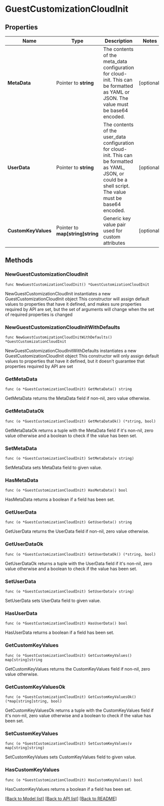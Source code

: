 # GuestCustomizationCloudInit

## Properties

Name | Type | Description | Notes
------------ | ------------- | ------------- | -------------
**MetaData** | Pointer to **string** | The contents of the meta_data configuration for cloud-init. This can be formatted as YAML or JSON. The value must be base64 encoded.  | [optional] 
**UserData** | Pointer to **string** | The contents of the user_data configuration for cloud-init. This can be formatted as YAML, JSON, or could be a shell script. The value must be base64 encoded.  | [optional] 
**CustomKeyValues** | Pointer to **map[string]string** | Generic key value pair used for custom attributes | [optional] 

## Methods

### NewGuestCustomizationCloudInit

`func NewGuestCustomizationCloudInit() *GuestCustomizationCloudInit`

NewGuestCustomizationCloudInit instantiates a new GuestCustomizationCloudInit object
This constructor will assign default values to properties that have it defined,
and makes sure properties required by API are set, but the set of arguments
will change when the set of required properties is changed

### NewGuestCustomizationCloudInitWithDefaults

`func NewGuestCustomizationCloudInitWithDefaults() *GuestCustomizationCloudInit`

NewGuestCustomizationCloudInitWithDefaults instantiates a new GuestCustomizationCloudInit object
This constructor will only assign default values to properties that have it defined,
but it doesn't guarantee that properties required by API are set

### GetMetaData

`func (o *GuestCustomizationCloudInit) GetMetaData() string`

GetMetaData returns the MetaData field if non-nil, zero value otherwise.

### GetMetaDataOk

`func (o *GuestCustomizationCloudInit) GetMetaDataOk() (*string, bool)`

GetMetaDataOk returns a tuple with the MetaData field if it's non-nil, zero value otherwise
and a boolean to check if the value has been set.

### SetMetaData

`func (o *GuestCustomizationCloudInit) SetMetaData(v string)`

SetMetaData sets MetaData field to given value.

### HasMetaData

`func (o *GuestCustomizationCloudInit) HasMetaData() bool`

HasMetaData returns a boolean if a field has been set.

### GetUserData

`func (o *GuestCustomizationCloudInit) GetUserData() string`

GetUserData returns the UserData field if non-nil, zero value otherwise.

### GetUserDataOk

`func (o *GuestCustomizationCloudInit) GetUserDataOk() (*string, bool)`

GetUserDataOk returns a tuple with the UserData field if it's non-nil, zero value otherwise
and a boolean to check if the value has been set.

### SetUserData

`func (o *GuestCustomizationCloudInit) SetUserData(v string)`

SetUserData sets UserData field to given value.

### HasUserData

`func (o *GuestCustomizationCloudInit) HasUserData() bool`

HasUserData returns a boolean if a field has been set.

### GetCustomKeyValues

`func (o *GuestCustomizationCloudInit) GetCustomKeyValues() map[string]string`

GetCustomKeyValues returns the CustomKeyValues field if non-nil, zero value otherwise.

### GetCustomKeyValuesOk

`func (o *GuestCustomizationCloudInit) GetCustomKeyValuesOk() (*map[string]string, bool)`

GetCustomKeyValuesOk returns a tuple with the CustomKeyValues field if it's non-nil, zero value otherwise
and a boolean to check if the value has been set.

### SetCustomKeyValues

`func (o *GuestCustomizationCloudInit) SetCustomKeyValues(v map[string]string)`

SetCustomKeyValues sets CustomKeyValues field to given value.

### HasCustomKeyValues

`func (o *GuestCustomizationCloudInit) HasCustomKeyValues() bool`

HasCustomKeyValues returns a boolean if a field has been set.


[[Back to Model list]](../README.md#documentation-for-models) [[Back to API list]](../README.md#documentation-for-api-endpoints) [[Back to README]](../README.md)


